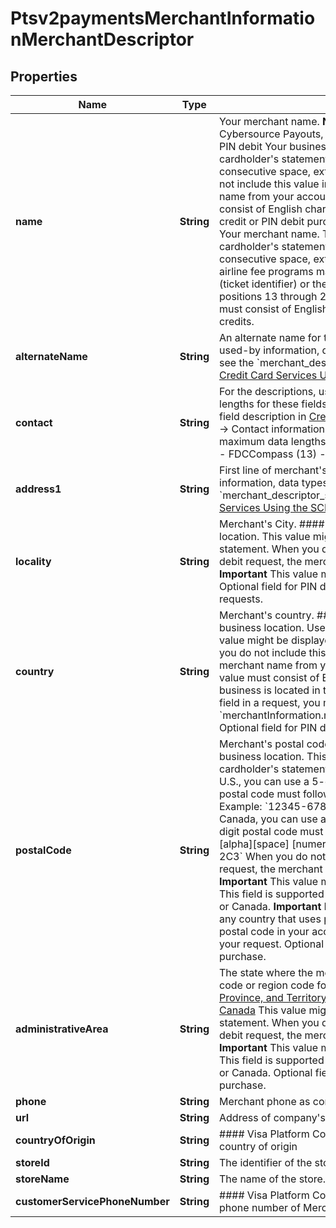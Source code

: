 
# Ptsv2paymentsMerchantInformationMerchantDescriptor

## Properties
Name | Type | Description | Notes
------------ | ------------- | ------------- | -------------
**name** | **String** | Your merchant name.  **Note** For Paymentech processor using Cybersource Payouts, the maximum data length is 22.  #### PIN debit Your business name. This name is displayed on the cardholder&#39;s statement. When you include more than one consecutive space, extra spaces are removed.  When you do not include this value in your PIN debit request, the merchant name from your account is used. **Important** This value must consist of English characters.  Optional field for PIN debit credit or PIN debit purchase requests.  #### Airline processing Your merchant name. This name is displayed on the cardholder&#39;s statement. When you include more than one consecutive space, extra spaces are removed.  **Note** Some airline fee programs may require the original ticket number (ticket identifier) or the ancillary service description in positions 13 through 23 of this field.  **Important** This value must consist of English characters.  Required for captures and credits.  |  [optional]
**alternateName** | **String** | An alternate name for the merchant.  For the descriptions, used-by information, data types, and lengths for these fields, see the &#x60;merchant_descriptor_alternate&#x60; field description in [Credit Card Services Using the SCMP API.](http://apps.cybersource.com/library/documentation/dev_guides/CC_Svcs_SCMP_API/html)--&gt;  |  [optional]
**contact** | **String** | For the descriptions, used-by information, data types, and lengths for these fields, see &#x60;merchant_descriptor_contact&#x60; field description in [Credit Card Services Using the SCMP API.](http://apps.cybersource.com/library/documentation/dev_guides/CC_Svcs_SCMP_API/html)--&gt; Contact information for the merchant.  **Note** These are the maximum data lengths for the following payment processors: - FDCCompass (13) - Paymentech (13)  |  [optional]
**address1** | **String** | First line of merchant&#39;s address. For the descriptions, used-by information, data types, and lengths for these fields, see &#x60;merchant_descriptor_street&#x60; field description in [Credit Card Services Using the SCMP API.](http://apps.cybersource.com/library/documentation/dev_guides/CC_Svcs_SCMP_API/html)  |  [optional]
**locality** | **String** | Merchant&#39;s City.  #### PIN debit City for your business location. This value might be displayed on the cardholder&#39;s statement.  When you do not include this value in your PIN debit request, the merchant name from your account is used. **Important** This value must consist of English characters.  Optional field for PIN debit credit or PIN debit purchase requests.  |  [optional]
**country** | **String** | Merchant&#39;s country.  #### PIN debit Country code for your business location. Use the [ISO Standard Country Codes](https://developer.cybersource.com/library/documentation/sbc/quickref/countries_alpha_list.pdf) This value might be displayed on the cardholder&#39;s statement.  When you do not include this value in your PIN debit request, the merchant name from your account is used. **Important** This value must consist of English characters. **Note** If your business is located in the U.S. or Canada and you include this field in a request, you must also include &#x60;merchantInformation.merchantDescriptor.administrativeArea&#x60;.  Optional field for PIN debit credit or PIN debit purchase.  |  [optional]
**postalCode** | **String** | Merchant&#39;s postal code.  #### PIN debit Postal code for your business location. This value might be displayed on the cardholder&#39;s statement.  If your business is domiciled in the U.S., you can use a 5-digit or 9-digit postal code. A 9-digit postal code must follow this format: [5 digits][dash][4 digits] Example: &#x60;12345-6789&#x60;  If your business is domiciled in Canada, you can use a 6-digit or 9-digit postal code. A 6-digit postal code must follow this format: [alpha][numeric][alpha][space] [numeric][alpha][numeric] Example: &#x60;A1B 2C3&#x60;  When you do not include this value in your PIN debit request, the merchant name from your account is used. **Important** This value must consist of English characters.  **Note** This field is supported only for businesses located in the U.S. or Canada. **Important** Mastercard requires a postal code for any country that uses postal codes. You can provide the postal code in your account or you can include this field in your request.  Optional field for PIN debit credit or PIN debit purchase.  |  [optional]
**administrativeArea** | **String** | The state where the merchant is located.  #### PIN debit State code or region code for your business. Use the Use the [State, Province, and Territory Codes for the United States and Canada](https://developer.cybersource.com/library/documentation/sbc/quickref/states_and_provinces.pdf) This value might be displayed on the cardholder&#39;s statement.  When you do not include this value in your PIN debit request, the merchant name from your account is used. **Important** This value must consist of English characters.  **Note** This field is supported only for businesses located in the U.S. or Canada.  Optional field for PIN debit credit or PIN debit purchase.  |  [optional]
**phone** | **String** | Merchant phone as contact information for CNP transactions  |  [optional]
**url** | **String** | Address of company&#39;s website provided by merchant  |  [optional]
**countryOfOrigin** | **String** | #### Visa Platform Connect This field will indicate merchant country of origin  |  [optional]
**storeId** | **String** | The identifier of the store.  |  [optional]
**storeName** | **String** | The name of the store.  |  [optional]
**customerServicePhoneNumber** | **String** | #### Visa Platform Connect Indicates customer service phone number of Merchant.  |  [optional]



